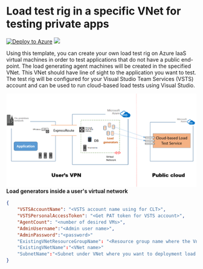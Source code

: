 # Load test rig in a specific VNet for testing private apps


[![Deploy to Azure](http://azuredeploy.net/deploybutton.png)](https://portal.azure.com/#create/Microsoft.Template/uri/https%3a%2f%2fraw.githubusercontent.com%2fAzure%2fazure-quickstart-templates%2fmaster%2f201-vsts-cloudloadtest-rig-existing-vnet%2fazuredeploy.json)
<a href="http://armviz.io/#/?load=https%3a%2f%2fraw.githubusercontent.com%2fAzure%2fazure-quickstart-templates%2fmaster%2f201-vsts-cloudloadtest-rig-existing-vnet%2fazuredeploy.json" target="_blank">
    <img src="http://armviz.io/visualizebutton.png"/>
</a>
          
Using this template, you can create your own load test rig on Azure IaaS virtual machines in order to test applications that do not have a public end-point. The load generating agent machines will be created in the specified VNet. This VNet should have line of sight to the application you want to test. The test rig will be configured for your Visual Studio Team Services (VSTS) account and can be used to run cloud-based load tests using Visual Studio.

<img src="images/CLTAgentsOnVnet.png"/>
<b> Load generators inside a user's virtual network </b>

```json
{
    "VSTSAccountName": "<VSTS account name using for CLT>",
    "VSTSPersonalAccessToken": "<Get PAT token for VSTS account>",
    "AgentCount": "<number of desired VMs>",
    "AdminUsername":"<Admin user name>",
    "AdminPassword":"<password>" 
	"ExistingVNetResourceGroupName": "<Resource group name where the Vnet exists"
	"ExistingVNetName":"<VNet name>"
	"SubnetName":"<Subnet under VNet where you want to deployment load agents>"
}
```
